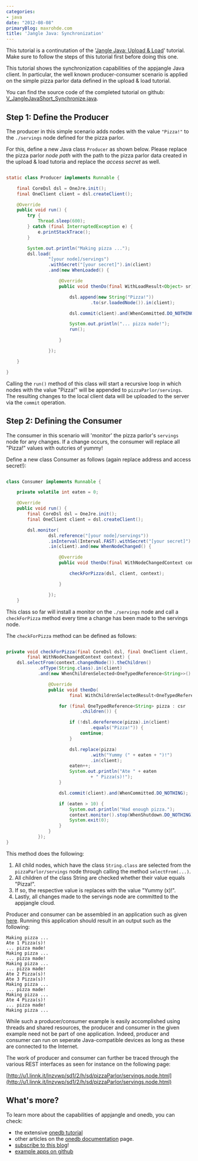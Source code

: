 ```yaml
---
categories:
- java
date: "2012-08-08"
primaryBlog: maxrohde.com
title: 'Jangle Java: Synchronization'
---
```


This tutorial is a continutation of the '[Jangle Java: Upload & Load](http://maxrohde.com/2012/08/08/jangle-java-upload-load-data/)' tutorial. Make sure to follow the steps of this tutorial first before doing this one.

This tutorial shows the synchronization capabilities of the appjangle Java client. In particular, the well known producer-consumer scenario is applied on the simple pizza parlor data defined in the upload & load tutorial.

You can find the source code of the completed tutorial on github: [V_JangleJavaShort_Synchronize.java](https://github.com/mxro/onedb-examples/blob/master/src/main/java/one/examples/z_articles/V_JangleJavaShort_Synchronize.java).

## Step 1: Define the Producer

The producer in this simple scenario adds nodes with the value `"Pizza!"` to the `./servings` node defined for the pizza parlor.

For this, define a new Java class `Producer` as shown below. Please replace the pizza parlor _node path_ with the path to the pizza parlor data created in the upload & load tutoria and replace the _access secret_ as well.

```java

static class Producer implements Runnable {

	final CoreDsl dsl = OneJre.init();
	final OneClient client = dsl.createClient();

	@Override
	public void run() {
		try {
			Thread.sleep(600);
		} catch (final InterruptedException e) {
			e.printStackTrace();
		}

		System.out.println("Making pizza ...");
		dsl.load(
				"[your node]/servings")
				.withSecret("[your secret]").in(client)
				.and(new WhenLoaded() {

					@Override
					public void thenDo(final WithLoadResult<Object> sr) {

						dsl.append(new String("Pizza!"))
								.to(sr.loadedNode()).in(client);

						dsl.commit(client).and(WhenCommitted.DO_NOTHING);

						System.out.println("... pizza made!");
						run();

					}

				});

	}

}
```

Calling the `run()` method of this class will start a recursive loop in which nodes with the value "Pizza!" will be appended to `pizzaParlor/servings`. The resulting changes to the local client data will be uploaded to the server via the `commit` operation.

## Step 2: Defining the Consumer

The consumer in this scenario will 'monitor' the pizza parlor's `servings` node for any changes. If a change occurs, the consumer will replace all "Pizza!" values with outcries of yummy!

Define a new class Consumer as follows (again replace address and access secret!):

```java

class Consumer implements Runnable {

	private volatile int eaten = 0;

	@Override
	public void run() {
		final CoreDsl dsl = OneJre.init();
		final OneClient client = dsl.createClient();

		dsl.monitor(
				dsl.reference("[your node]/servings"))
				.inInterval(Interval.FAST).withSecret("[your secret]")
				.in(client).and(new WhenNodeChanged() {

					@Override
					public void thenDo(final WithNodeChangedContext context) {

						checkForPizza(dsl, client, context);

					}

				});
	}
```

This class so far will install a monitor on the `./servings` node and call a `checkForPizza` method every time a change has been made to the servings node.

The `checkForPizza` method can be defined as follows:

```java

private void checkForPizza(final CoreDsl dsl, final OneClient client,
		final WithNodeChangedContext context) {
	dsl.selectFrom(context.changedNode()).theChildren()
			.ofType(String.class).in(client)
			.and(new WhenChildrenSelected<OneTypedReference<String>>() {

				@Override
				public void thenDo(
						final WithChildrenSelectedResult<OneTypedReference<String>> csr) {

					for (final OneTypedReference<String> pizza : csr
							.children()) {

						if (!dsl.dereference(pizza).in(client)
								.equals("Pizza!")) {
							continue;
						}

						dsl.replace(pizza)
								.with("Yummy (" + eaten + ")!")
								.in(client);
						eaten++;
						System.out.println("Ate " + eaten
								+ " Pizza(s)!");
					}

					dsl.commit(client).and(WhenCommitted.DO_NOTHING);

					if (eaten > 10) {
						System.out.println("Had enough pizza.");
						context.monitor().stop(WhenShutdown.DO_NOTHING);
						System.exit(0);
					}
				}
			});
}
```

This method does the following:

1. All child nodes, which have the class `String.class` are selected from the `pizzaParlor/servings` node through calling the method `selectFrom(...)`.
2. All children of the class String are checked whether their value equals "Pizza!".
3. If so, the respective value is replaces with the value "Yummy (x)!".
4. Lastly, all changes made to the servings node are committed to the appjangle cloud.

Producer and consumer can be assembled in an application such as given [here](https://github.com/mxro/onedb-examples/blob/master/src/main/java/one/examples/z_articles/V_JangleJavaShort_Synchronize.java). Running this application should result in an output such as the following:

```
Making pizza ...
Ate 1 Pizza(s)!
... pizza made!
Making pizza ...
... pizza made!
Making pizza ...
... pizza made!
Ate 2 Pizza(s)!
Ate 3 Pizza(s)!
Making pizza ...
... pizza made!
Making pizza ...
Ate 4 Pizza(s)!
... pizza made!
Making pizza ...
```

While such a producer/consumer example is easily accomplished using threads and shared resources, the producer and consumer in the given example need not be part of one application. Indeed, producer and consumer can run on seperate Java-compatible devices as long as these are connected to the Internet.

The work of producer and consumer can further be traced through the various REST interfaces as seen for instance on the following page:

[http://u1.linnk.it/lnzvwp/sd1/2/h/sd/pizzaParlor/servings.node.html](http://u1.linnk.it/lnzvwp/sd1/2/h/sd/pizzaParlor/servings.node.html)

## What's more?

To learn more about the capabilities of appjangle and onedb, you can check:

- the extensive [onedb tutorial](http://maxrohde.com/2012/05/06/onedb-tutorial/ 'onedb tutorial')
- other articles on the [onedb documentation](http://cms.onedb.de/articles 'onedb documentation') page.
- [subscribe to this blog](http://maxrohde.com/feed/)!
- [example apps on github](https://github.com/mxro/onedb-examples/tree/master/src/main/java/one/examples/features 'appjangle example apps')
